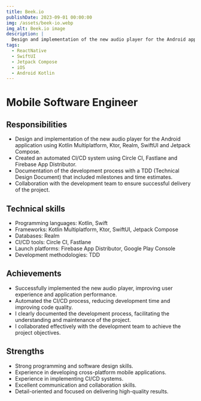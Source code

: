 ```yaml
---
title: Beek.io
publishDate: 2023-09-01 00:00:00
img: /assets/beek-io.webp
img_alt: Beek.io image
description: |
  Design and implementation of the new audio player for the Android application using Kotlin Multiplatform, Ktor, Realm, SwiftUI and Jetpack Compose.
tags:
  - ReactNative
  - SwiftUI
  - Jetpack Compose
  - iOS
  - Android Kotlin
---
```


# Mobile Software Engineer

## Responsibilities
- Design and implementation of the new audio player for the Android application using Kotlin Multiplatform, Ktor, Realm, SwiftUI and Jetpack Compose.
- Created an automated CI/CD system using Circle CI, Fastlane and Firebase App Distributor.
- Documentation of the development process with a TDD (Technical Design Document) that included milestones and time estimates.
- Collaboration with the development team to ensure successful delivery of the project.

## Technical skills
- Programming languages: Kotlin, Swift
- Frameworks: Kotlin Multiplatform, Ktor, SwiftUI, Jetpack Compose
- Databases: Realm
- CI/CD tools: Circle CI, Fastlane
- Launch platforms: Firebase App Distributor, Google Play Console
- Development methodologies: TDD

## Achievements
- Successfully implemented the new audio player, improving user experience and application performance.
- Automated the CI/CD process, reducing development time and improving code quality.
- I clearly documented the development process, facilitating the understanding and maintenance of the project.
- I collaborated effectively with the development team to achieve the project objectives.

## Strengths
- Strong programming and software design skills.
- Experience in developing cross-platform mobile applications.
- Experience in implementing CI/CD systems.
- Excellent communication and collaboration skills.
- Detail-oriented and focused on delivering high-quality results.